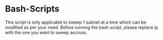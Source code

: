 # Bash-Scripts

This script is only applicable to sweep 1 subnet at a time which can be modified as per your need. 
Before running the bash script, please replace ip with the one you want to sweep accross.
